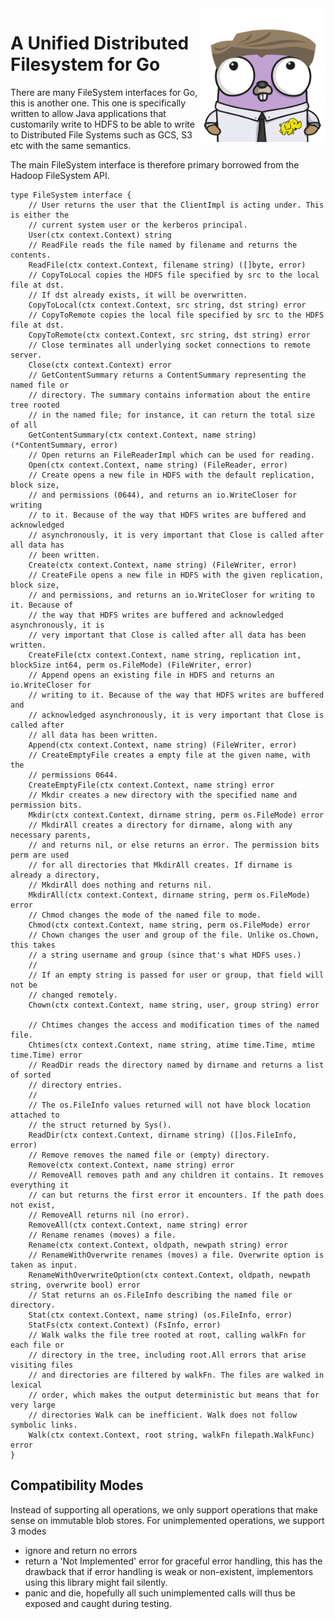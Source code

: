 <img src="docs/gopher.png" alt="gopher" align="right" width="200"/>

A Unified Distributed Filesystem for Go
===========

There are many FileSystem interfaces for Go, this is another one.
This one is specifically written to allow Java applications that customarily write to HDFS to be able to write to Distributed File Systems such as GCS, S3 etc with the same semantics.

The main FileSystem interface is therefore primary borrowed from the Hadoop FileSystem API.

```
type FileSystem interface {
	// User returns the user that the ClientImpl is acting under. This is either the
	// current system user or the kerberos principal.
	User(ctx context.Context) string
	// ReadFile reads the file named by filename and returns the contents.
	ReadFile(ctx context.Context, filename string) ([]byte, error)
	// CopyToLocal copies the HDFS file specified by src to the local file at dst.
	// If dst already exists, it will be overwritten.
	CopyToLocal(ctx context.Context, src string, dst string) error
	// CopyToRemote copies the local file specified by src to the HDFS file at dst.
	CopyToRemote(ctx context.Context, src string, dst string) error
	// Close terminates all underlying socket connections to remote server.
	Close(ctx context.Context) error
	// GetContentSummary returns a ContentSummary representing the named file or
	// directory. The summary contains information about the entire tree rooted
	// in the named file; for instance, it can return the total size of all
	GetContentSummary(ctx context.Context, name string) (*ContentSummary, error)
	// Open returns an FileReaderImpl which can be used for reading.
	Open(ctx context.Context, name string) (FileReader, error)
	// Create opens a new file in HDFS with the default replication, block size,
	// and permissions (0644), and returns an io.WriteCloser for writing
	// to it. Because of the way that HDFS writes are buffered and acknowledged
	// asynchronously, it is very important that Close is called after all data has
	// been written.
	Create(ctx context.Context, name string) (FileWriter, error)
	// CreateFile opens a new file in HDFS with the given replication, block size,
	// and permissions, and returns an io.WriteCloser for writing to it. Because of
	// the way that HDFS writes are buffered and acknowledged asynchronously, it is
	// very important that Close is called after all data has been written.
	CreateFile(ctx context.Context, name string, replication int, blockSize int64, perm os.FileMode) (FileWriter, error)
	// Append opens an existing file in HDFS and returns an io.WriteCloser for
	// writing to it. Because of the way that HDFS writes are buffered and
	// acknowledged asynchronously, it is very important that Close is called after
	// all data has been written.
	Append(ctx context.Context, name string) (FileWriter, error)
	// CreateEmptyFile creates a empty file at the given name, with the
	// permissions 0644.
	CreateEmptyFile(ctx context.Context, name string) error
	// Mkdir creates a new directory with the specified name and permission bits.
	Mkdir(ctx context.Context, dirname string, perm os.FileMode) error
	// MkdirAll creates a directory for dirname, along with any necessary parents,
	// and returns nil, or else returns an error. The permission bits perm are used
	// for all directories that MkdirAll creates. If dirname is already a directory,
	// MkdirAll does nothing and returns nil.
	MkdirAll(ctx context.Context, dirname string, perm os.FileMode) error
	// Chmod changes the mode of the named file to mode.
	Chmod(ctx context.Context, name string, perm os.FileMode) error
	// Chown changes the user and group of the file. Unlike os.Chown, this takes
	// a string username and group (since that's what HDFS uses.)
	//
	// If an empty string is passed for user or group, that field will not be
	// changed remotely.
	Chown(ctx context.Context, name string, user, group string) error

	// Chtimes changes the access and modification times of the named file.
	Chtimes(ctx context.Context, name string, atime time.Time, mtime time.Time) error
	// ReadDir reads the directory named by dirname and returns a list of sorted
	// directory entries.
	//
	// The os.FileInfo values returned will not have block location attached to
	// the struct returned by Sys().
	ReadDir(ctx context.Context, dirname string) ([]os.FileInfo, error)
	// Remove removes the named file or (empty) directory.
	Remove(ctx context.Context, name string) error
	// RemoveAll removes path and any children it contains. It removes everything it
	// can but returns the first error it encounters. If the path does not exist,
	// RemoveAll returns nil (no error).
	RemoveAll(ctx context.Context, name string) error
	// Rename renames (moves) a file.
	Rename(ctx context.Context, oldpath, newpath string) error
	// RenameWithOverwrite renames (moves) a file. Overwrite option is taken as input.
	RenameWithOverwriteOption(ctx context.Context, oldpath, newpath string, overwrite bool) error
	// Stat returns an os.FileInfo describing the named file or directory.
	Stat(ctx context.Context, name string) (os.FileInfo, error)
	StatFs(ctx context.Context) (FsInfo, error)
	// Walk walks the file tree rooted at root, calling walkFn for each file or
	// directory in the tree, including root.All errors that arise visiting files
	// and directories are filtered by walkFn. The files are walked in lexical
	// order, which makes the output deterministic but means that for very large
	// directories Walk can be inefficient. Walk does not follow symbolic links.
	Walk(ctx context.Context, root string, walkFn filepath.WalkFunc) error
}
```


Compatibility Modes
-------------------

Instead of supporting all operations, we only support operations that make sense on immutable blob stores.
For unimplemented operations, we support 3 modes

- ignore and return no errors
- return a 'Not Implemented' error for graceful error handling, this has the drawback that if error handling is weak or non-existent, implementors using this library might fail silently.
- panic and die, hopefully all such unimplemented calls will thus be exposed and caught during testing.
